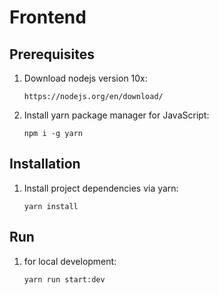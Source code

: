 # Frontend

## Prerequisites

1. Download nodejs version 10x:
   ```
   https://nodejs.org/en/download/
   ```
2. Install yarn package manager for JavaScript:
   ```
   npm i -g yarn
   ```

## Installation

1. Install project dependencies via yarn:
   ```
   yarn install
   ```

## Run

1. for local development:
   ```
   yarn run start:dev
   ```
